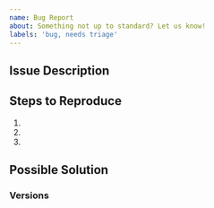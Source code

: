 ```yaml
---
name: Bug Report
about: Something not up to standard? Let us know!
labels: 'bug, needs triage'
---
```


<!---
Issue tracker is **ONLY** used for reporting bugs. NO NEW FEATURE REQUESTS ACCEPTED. For new features, add an issue in our [Request Feature Request](https://github.com/reactioncommerce/reaction-feature-requests) repository.

Are you looking for help with getting started on Reaction? Please visit our [Reaction documentation](https://docs.reactioncommerce.com/reaction-docs/trunk/getting-started-developing-with-reaction).


Prerequisites
* [ ] Are you running the latest version?
* [ ] Are you able to consistently reproduce the issue?
* [ ] Did you search the issue queue for existing issue? [Search issues](https://github.com/reactioncommerce/reaction/issues)
-->

## Issue Description
<!--- 
Providing a clear description of the issue will enable a developer to quickly reproduce and understand the issue. Please provide a detailed description including images, animation and/or videos. For client issues, include browser console errors, for server issues please add terminal output and stack traces.
-->

## Steps to Reproduce
<!---
Please provide starting context, i.e. logged in as a user, configure a particular payment method.
-->
1.
2.
3.

## Possible Solution
<!---
Not obligatory, but suggest a fix/reason for the bug
-->


### Versions
<!---
(run `npm run version --silent` from your reaction directory)
-->